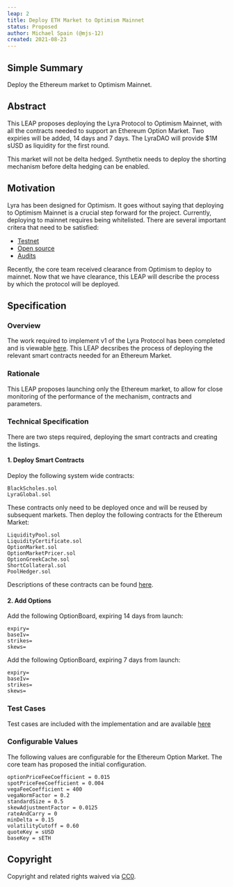 ```yaml
---
leap: 2
title: Deploy ETH Market to Optimism Mainnet
status: Proposed
author: Michael Spain (@mjs-12)
created: 2021-08-23
---
```


<!--You can leave these HTML comments in your merged LEAP and delete the visible duplicate text guides, they will not appear and may be helpful to refer to if you edit it again. This is the suggested template for new LEAPs. Note that a LEAP number will be assigned by an editor. When opening a pull request to submit your LEAP, please use an abbreviated title in the filename, `leap-draft_title_abbrev.md`. The title should be 44 characters or less.-->

## Simple Summary
<!--"If you can't explain it simply, you don't understand it well enough." Simply describe the outcome the proposed changes intends to achieve. This should be non-technical and accessible to a casual community member.-->
Deploy the Ethereum market to Optimism Mainnet.

## Abstract
<!--A short (~200 word) description of the proposed change, the abstract should clearly describe the proposed change. This is what *will* be done if the LEAP is implemented, not *why* it should be done or *how* it will be done. If the LEAP proposes deploying a new contract, write, "we propose to deploy a new contract that will do x".-->

This LEAP proposes deploying the Lyra Protocol to Optimism Mainnet, with all the contracts needed to support an Ethereum Option Market. Two expiries will be added, 14 days and 7 days. The LyraDAO will provide $1M sUSD as liquidity for the first round.

This market will not be delta hedged. Synthetix needs to deploy the shorting mechanism before delta hedging can be enabled.

## Motivation
<!--This is the problem statement. This is the *why* of the LEAP. It should clearly explain *why* the current state of the protocol is inadequate.  It is critical that you explain *why* the change is needed, if the LEAP proposes changing how something is calculated, you must address *why* the current calculation is innaccurate or wrong. This is not the place to describe how the LEAP will address the issue!-->
Lyra has been designed for Optimism. It goes without saying that deploying to Optimism Mainnet is a crucial step forward for the project. Currently, deploying to mainnet requires being whitelisted. There are several important critera that need to be satisfied:

- [Testnet](https://blog.lyra.finance/lyra-testnet/)
- [Open source](https://github.com/lyra-finance/lyra-protocol)
- [Audits](https://github.com/lyra-finance/lyra-protocol/tree/master/audits)

Recently, the core team received clearance from Optimism to deploy to mainnet. Now that we have clearance, this LEAP will describe the process by which the protocol will be deployed.

## Specification
<!--The specification should describe the syntax and semantics of any new feature, there are five sections
1. Overview
2. Rationale
3. Technical Specification
4. Test Cases
5. Configurable Values
-->

### Overview
<!--This is a high level overview of *how* the LEAP will solve the problem. The overview should clearly describe how the new feature will be implemented.-->
The work required to implement v1 of the Lyra Protocol has been completed and is viewable [here](https://github.com/lyra-finance/lyra-protocol). This LEAP decsribes the process of deploying the relevant smart contracts needed for an Ethereum Market.

### Rationale
<!--This is where you explain the reasoning behind how you propose to solve the problem. Why did you propose to implement the change in this way, what were the considerations and trade-offs. The rationale fleshes out what motivated the design and why particular design decisions were made. It should describe alternate designs that were considered and related work. The rationale may also provide evidence of consensus within the community, and should discuss important objections or concerns raised during discussion.-->
This LEAP proposes launching only the Ethereum market, to allow for close monitoring of the performance of the mechanism, contracts and parameters.

### Technical Specification
<!--The technical specification should outline the public API of the changes proposed. That is, changes to any of the interfaces Lyra currently exposes or the creations of new ones.-->
There are two steps required, deploying the smart contracts and creating the listings.

#### 1. Deploy Smart Contracts

Deploy the following system wide contracts:
```
BlackScholes.sol
LyraGlobal.sol
```

These contracts only need to be deployed once and will be reused by subsequent markets. Then deploy the following contracts for the Ethereum Market:
```
LiquidityPool.sol
LiquidityCertificate.sol
OptionMarket.sol
OptionMarketPricer.sol
OptionGreekCache.sol
ShortCollateral.sol
PoolHedger.sol
```

Descriptions of these contracts can be found [here](https://docs.lyra.finance/implementation/lyra-protocol-architecture).

#### 2. Add Options

Add the following OptionBoard, expiring 14 days from launch:
```
expiry=
baseIv=
strikes=
skews=
```

Add the following OptionBoard, expiring 7 days from launch:
```
expiry=
baseIv=
strikes=
skews=
```

### Test Cases
<!--Test cases for an implementation are mandatory for LEAPs but can be included with the implementation..-->
Test cases are included with the implementation and are available [here](https://github.com/lyra-finance/lyra-protocol)

### Configurable Values
<!--Please list all values configurable under this implementation.-->
The following values are configurable for the Ethereum Option Market. The core team has proposed the initial configuration.

```
optionPriceFeeCoefficient = 0.015
spotPriceFeeCoefficient = 0.004
vegaFeeCoefficient = 400
vegaNormFactor = 0.2
standardSize = 0.5
skewAdjustmentFactor = 0.0125
rateAndCarry = 0
minDelta = 0.15
volatilityCutoff = 0.60
quoteKey = sUSD
baseKey = sETH
```

## Copyright
Copyright and related rights waived via [CC0](https://creativecommons.org/publicdomain/zero/1.0/).
